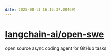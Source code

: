 ```yaml
---
date: 2025-08-11 16:15:37.004694
---
```


# [langchain-ai/open-swe](https://github.com/langchain-ai/open-swe)

open source async coding agent for GitHub tasks